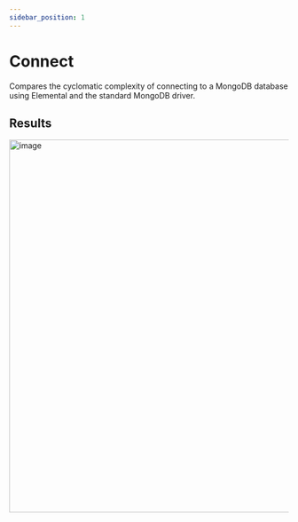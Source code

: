 ```yaml
---
sidebar_position: 1
---
```


# Connect

Compares the cyclomatic complexity of connecting to a MongoDB database using Elemental and the standard MongoDB driver.

## Results

<img width="672" alt="image" src="https://github.com/user-attachments/assets/cdea52e4-001b-43af-8698-157ea3cd6aa7"/>
